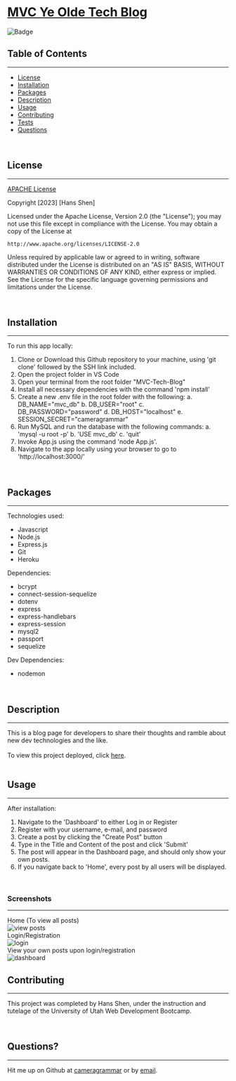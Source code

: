 # **[MVC Ye Olde Tech Blog](https://mvc-tech-blog-hans.herokuapp.com)**

![Badge](https://img.shields.io/badge/License-Apache_2.0-blue.svg)

## Table of Contents
---
* [License](#license)
* [Installation](#installation)
* [Packages](#packages)
* [Description](#description)
* [Usage](#usage)
* [Contributing](#contributing)
* [Tests](#tests)
* [Questions](#questions)

<br>

## License 
---
[APACHE License](./LICENSE) <br>

Copyright [2023] [Hans Shen]

Licensed under the Apache License, Version 2.0 (the "License");
you may not use this file except in compliance with the License.
You may obtain a copy of the License at

    http://www.apache.org/licenses/LICENSE-2.0

Unless required by applicable law or agreed to in writing, software
distributed under the License is distributed on an "AS IS" BASIS,
WITHOUT WARRANTIES OR CONDITIONS OF ANY KIND, either express or implied.
See the License for the specific language governing permissions and
limitations under the License.
 <br>

<br>

## Installation
---
To run this app locally: 
1. Clone or Download this Github repository to your machine, using 'git clone' followed by the SSH link included. 
2. Open the project folder in VS Code
3. Open your terminal from the root folder "MVC-Tech-Blog" 
4. Install all necessary dependencies with the command 'npm install'
5. Create a new .env file in the root folder with the following:
    a. DB_NAME="mvc_db"
    b. DB_USER="root"
    c. DB_PASSWORD="password"
    d. DB_HOST="localhost"
    e. SESSION_SECRET="cameragrammar"
5. Run MySQL and run the database with the following commands:
    a. 'mysql -u root -p'
    b. 'USE mvc_db'
    c. 'quit'
6. Invoke App.js using the command 'node App.js'.
7. Navigate to the app locally using your browser to go to 'http://localhost:3000/'

<br>

## Packages
---
Technologies used: 
- Javascript
- Node.js
- Express.js
- Git
- Heroku

Dependencies:
- bcrypt
- connect-session-sequelize
- dotenv
- express 
- express-handlebars
- express-session
- mysql2
- passport
- sequelize

Dev Dependencies:
- nodemon

<br>

## Description
---
This is a blog page for developers to share their thoughts and ramble about new dev technologies and the like.
 <br><br>
To view this project deployed, click [here](https://mvc-tech-blog-hans.herokuapp.com/). <br><br>

## Usage 
---
After installation: 
1. Navigate to the 'Dashboard' to either Log in or Register
2. Register with your username, e-mail, and password
3. Create a post by clicking the "Create Post" button
4. Type in the Title and Content of the post and click 'Submit'
5. The post will appear in the Dashboard page, and should only show your own posts.
6. If you navigate back to 'Home', every post by all users will be displayed.

<br>

### **Screenshots**
--- 
Home (To view all posts) <br>
![view posts](../assets/home-screen.jpg)
<br>
Login/Registration <br>
![login](../assets/login-screen.jpg)
<br>
View your own posts upon login/registration <br>
![dashboard](../assets/dashboard-screen.jpg)
<br>

## Contributing 
---
This project was completed by Hans Shen, under the instruction and tutelage of the University of Utah Web Development Bootcamp.

<br>

## Questions?
---
Hit me up on Github at [cameragrammar](https://github.com/cameragrammar) or by [email](mailto:hshen801@gmail.com).
